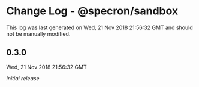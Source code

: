 # Change Log - @specron/sandbox

This log was last generated on Wed, 21 Nov 2018 21:56:32 GMT and should not be manually modified.

## 0.3.0
Wed, 21 Nov 2018 21:56:32 GMT

*Initial release*

